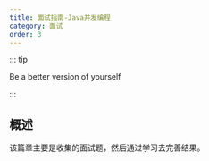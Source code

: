 ```yaml
---
title: 面试指南-Java并发编程
category: 面试
order: 3
---
```



::: tip

Be a better version of yourself

:::


## 概述

该篇章主要是收集的面试题，然后通过学习去完善结果。